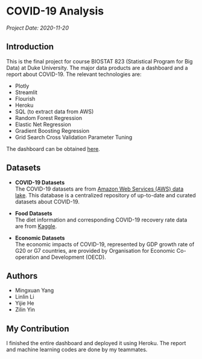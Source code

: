 # COVID-19 Analysis

*Project Date: 2020-11-20*

## Introduction
This is the final project for course BIOSTAT 823 (Statistical Program for Big Data) at Duke University. The major data products are a dashboard and a report about COVID-19. The relevant technologies are:

- Plotly
- Streamlit
- Flourish
- Heroku
- SQL (to extract data from AWS)
- Random Forest Regression
- Elastic Net Regression
- Gradient Boosting Regression
- Grid Search Cross Validation Parameter Tuning

The dashboard can be obtained [here](https://covid-19-823.herokuapp.com/).

## Datasets

- **COVID-19 Datasets**  
The COVID-19 datasets are from [Amazon Web Services (AWS) data lake](https://dj2taa9i652rf.cloudfront.net/). This database is a centralized repository of up-to-date and curated datasets about COVID-19.

- **Food Datasets**  
The diet information and corresponding COVID-19 recovery rate data are from [Kaggle](https://www.kaggle.com/mariaren/covid19-healthy-diet-dataset?select=Fat_Supply_Quantity_Data.csv).

- **Economic Datasets**  
The economic impacts of COVID-19, represented by GDP growth rate of G20 or G7 countries, are provided by Organisation for Economic Co-operation and Development (OECD).

## Authors

- Mingxuan Yang
- Linlin Li
- Yijie He
- Zilin Yin

## My Contribution

I finished the entire dashboard and deployed it using Heroku. The report and machine learning codes are done by my teammates.
